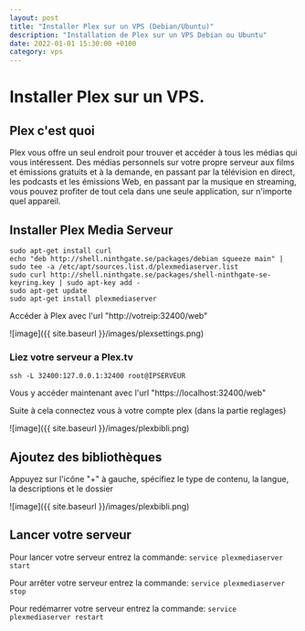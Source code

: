 ```yaml
---
layout: post
title: "Installer Plex sur un VPS (Debian/Ubuntu)"
description: "Installation de Plex sur un VPS Debian ou Ubuntu"
date: 2022-01-01 15:30:00 +0100
category: vps
---
```


# Installer Plex sur un VPS.

## Plex c'est quoi
 
 Plex vous offre un seul endroit pour trouver et accéder à tous les médias qui vous intéressent. Des médias personnels sur votre propre serveur aux films et émissions gratuits et à la demande, en passant par la télévision en direct, les podcasts et les émissions Web, en passant par la musique en streaming, vous pouvez profiter de tout cela dans une seule application, sur n'importe quel appareil.
 
## Installer Plex Media Serveur
 
```
sudo apt-get install curl
echo "deb http://shell.ninthgate.se/packages/debian squeeze main" | sudo tee -a /etc/apt/sources.list.d/plexmediaserver.list
sudo curl http://shell.ninthgate.se/packages/shell-ninthgate-se-keyring.key | sudo apt-key add -
sudo apt-get update
sudo apt-get install plexmediaserver
```
Accéder à Plex avec l'url "http://votreip:32400/web"
 
![image]({{ site.baseurl }}/images/plexsettings.png)
 
### Liez votre serveur a Plex.tv
 
```ssh -L 32400:127.0.0.1:32400 root@IPSERVEUR```
 
Vous y accéder maintenant avec l'url "https://localhost:32400/web"
 
Suite à cela connectez vous à votre compte plex (dans la partie reglages)
 
![image]({{ site.baseurl }}/images/plexbibli.png)
 
## Ajoutez des bibliothèques
 
 Appuyez sur l'icône "+" à gauche, spécifiez le type de contenu, la langue, la descriptions et le dossier
 
 ![image]({{ site.baseurl }}/images/plexbibli.png)
 
## Lancer votre serveur
 
Pour lancer votre serveur entrez la commande: `service plexmediaserver start`
 
Pour arrêter votre serveur entrez la commande: `service plexmediaserver stop`
 
Pour redémarrer votre serveur entrez la commande: `service plexmediaserver restart`
